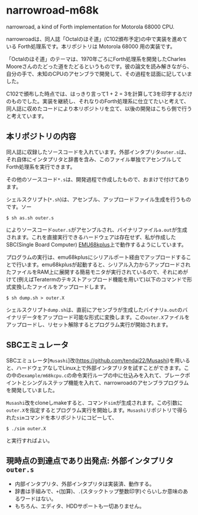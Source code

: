 # narrowroad-m68k

narrowroad, a kind of Forth implementation  for Motorola 68000 CPU.

narrowroadは、同人誌「Octalのほそ道」(C102頒布予定)の中で実装を進めている Forth処理系です。本リポジトリは Motorola 68000 用の実装です。

「Octalのほそ道」のテーマは、1970年ごろにForth処理系を開発したCharles Mooreさんのたどった道をたどるというものです。彼の論文を読み解きながら、自分の手で、未知のCPUのアセンブラで開発して、その過程を誌面に記していました。

C102で頒布した時点では、はっきり言って1 + 2 = 3を計算して3を印字するだけのものでした。実装を継続し、それなりのForth処理系に仕立てたいと考えて、同人誌に収めたコードにより本リポジトリを立て、以後の開発はこちら側で行うと考えています。

## 本リポジトリの内容

同人誌に収録したソースコードを入れています。外部インタプリタ`outer.s`は、それ自体にインタプリタと辞書を含み、このファイル単独でアセンブルしてForth処理系を実行できます。

その他のソースコード`*.s`は、開発過程で作成したもので、おまけで付けてあります。

シェルスクリプト(`*.sh`)は、アセンブル、アップロードファイル生成を行うものです。ソー

```
$ sh as.sh outer.s
```
によりソースコード`outer.s`がアセンブルされ、バイナリファイル`a.out`が生成されます。これを直接実行できるハードウェアは存在せず、私が作成したSBC(Single Board Computer) [EMU68kplus](https://github.com/tendai22/emu68kplus)上で動作するようにしています。

プログラムの実行は、emu68kplusにシリアルポート経由でアップロードすることで行います。emu68kplusが起動すると、シリアル入力からアップロードされたファイルをRAM上に展開する簡易モニタが実行されているので、それにめがけて(例えばTeratermのテキストアップロード機能を用いて)以下のコマンドで形式変換したファイルをアップロードします。

```
$ sh dump.sh > outer.X
```
シェルスクリプト`dump.sh`は、直前にアセンブラが生成したバイナリ`a.out`のバイナリデータをアップロード可能な形式に変換します。この`outer.X`ファイルをアップロードし、リセット解除するとプログラム実行が開始されます。

## SBCエミュレータ

SBCエミュレータ[`Musashi`]改(https://github.com/tendai22/Musashi)を用いると、ハードウェアなしでLinux上で外部インタプリタを試すことができます。この中の`example/m68kcpu.c`の命令実行ループの中に仕込みを入れて、ブレークポイントとシングルステップ機能を入れて、narrowroadのアセンブラプログラムを開発していました。

`Musashi`改をcloneしmakeすると、コマンド`sim`が生成されます。この引数に`outer.X`を指定するとプログラム実行を開始します。`Musashi`リポジトリで得られた`sim`コマンドを本リポジトリにコピーして、

```
$ ./sim outer.X
```
と実行すればよい。

## 現時点の到達点であり出発点: 外部インタプリタ`outer.s`

* 内部インタプリタ、外部インタプリタは実装済、動作する。
* 辞書は手組みで、`+`(加算)、`.`(スタックトップ整数印字)ぐらいしか意味のあるワードはない。
* もちろん、エディタ、HDDサポートも一切ありません。

